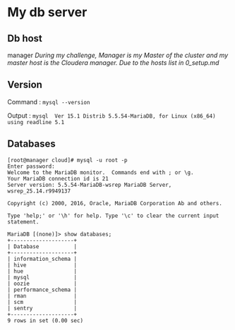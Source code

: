 # My db server

## Db host
manager
*During my challenge, Manager is my Master of the cluster and my master host is the Cloudera manager. Due to the hosts list in 0_setup.md*

## Version
Command : `mysql --version`

Output : `mysql  Ver 15.1 Distrib 5.5.54-MariaDB, for Linux (x86_64) using readline 5.1`

## Databases
```
[root@manager cloud]# mysql -u root -p
Enter password:
Welcome to the MariaDB monitor.  Commands end with ; or \g.
Your MariaDB connection id is 21
Server version: 5.5.54-MariaDB-wsrep MariaDB Server, wsrep_25.14.r9949137

Copyright (c) 2000, 2016, Oracle, MariaDB Corporation Ab and others.

Type 'help;' or '\h' for help. Type '\c' to clear the current input statement.

MariaDB [(none)]> show databases;
+--------------------+
| Database           |
+--------------------+
| information_schema |
| hive               |
| hue                |
| mysql              |
| oozie              |
| performance_schema |
| rman               |
| scm                |
| sentry             |
+--------------------+
9 rows in set (0.00 sec)
```
